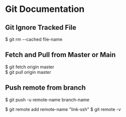 # Git Documentation

## Git Ignore Tracked File
 $ git rm --cached file-name
 
 ## Fetch and Pull from Master or Main
 $ git fetch origin master <br>
 $ git pull origin master

 ## Push remote from branch
 $ git push -u remote-name branch-name

$ git remote add remote-name "link-ssh"
$ git remote -v
